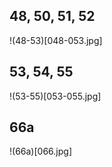 48, 50, 51, 52
--------------
!(48-53)[048-053.jpg]

53, 54, 55
----------
!(53-55)[053-055.jpg]

66a
--------
!(66a)[066.jpg]